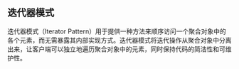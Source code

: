 ## 迭代器模式

迭代器模式（Iterator Pattern）用于提供一种方法来顺序访问一个聚合对象中的各个元素，而无需暴露其内部实现方式。迭代器模式将迭代操作从聚合对象中分离出来，让客户端可以独立地遍历聚合对象中的元素，同时保持代码的简洁性和可维护性。
